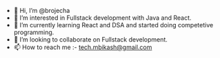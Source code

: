 - 👋 Hi, I’m @brojecha
- 👀 I’m interested in Fullstack development with Java and React. 
- 🌱 I’m currently learning React and DSA and started doing competetive programming.
- 💞️ I’m looking to collaborate on Fullstack development.
- 📫 How to reach me :- tech.mbikash@gmail.com

<!---
brojecha/brojecha is a ✨ special ✨ repository because its `README.md` (this file) appears on your GitHub profile.
You can click the Preview link to take a look at your changes.
--->
